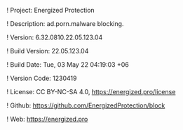 ! Project: Energized Protection

! Description: ad.porn.malware blocking.

! Version: 6.32.0810.22.05.123.04

! Build Version: 22.05.123.04

! Build Date: Tue, 03 May 22 04:19:03 +06

! Version Code: 1230419

! License: CC BY-NC-SA 4.0, https://energized.pro/license

! Github: https://github.com/EnergizedProtection/block

! Web: https://energized.pro
